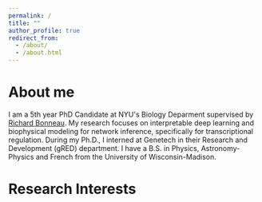 ```yaml
---
permalink: /
title: ""
author_profile: true
redirect_from: 
  - /about/
  - /about.html
---
```

About me
======
I am a 5th year PhD Candidate at NYU's Biology Deparment supervised by [Richard Bonneau](https://www.gene.com/scientists/our-scientists/richard-bonneau). My research focuses on interpretable deep learning and biophysical modeling for network inference, specifically for transcriptional regulation. During my Ph.D., I interned at Genetech in their Research and Development (gRED) department. I have a B.S. in Physics, Astronomy-Physics and French from the University of Wisconsin-Madison.

Research Interests
======
